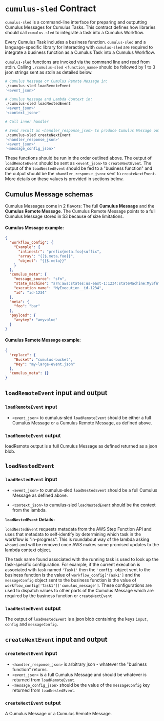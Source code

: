# `cumulus-sled` Contract

`cumulus-sled` is a command-line interface for preparing and outputting Cumulus Messages for Cumulus Tasks. This contract defines how libraries should call `cumulus-sled` to integrate a task into a Cumulus Workflow.

Every Cumulus Task includes a business function. `cumulus-sled` and a language-specific library for interacting with `cumulus-sled` are required to integrate a business function as a Cumulus Task into a Cumulus Workflow.

`cumulus-sled` functions are invoked via the command line and read from stdin. Calling `./cumulus-sled <function_name>` should be followed by 1 to 3 json strings sent as stdin as detailed below.

```bash
# Cumulus Message or Cumulus Remote Message in:
./cumulus-sled loadRemoteEvent
'<event_json>'

# Cumulus Message and Lambda Context in:
./cumulus-sled loadNestedEvent
'<event_json>'
'<context_json>'

# Call inner handler

# Send result as <handler_response_json> to produce Cumulus Message out:
./cumulus-sled createNextEvent
'<handler_response_json>'
'<event_json>'
'<message_config_json>'
```

These functions should be run in the order outlined above. The output of `loadRemoteEvent` should be sent as `<event_json>` to `createNextEvent`. The output of the `loadNestedEvent` should be fed to a "business function" and the output should be the `<handler_response_json>` sent to `createNextEvent`. More details on these values is provided in sections below.

## Cumulus Message schemas

Cumulus Messages come in 2 flavors: The full **Cumulus Message** and the **Cumulus Remote Message**. The Cumulus Remote Message points to a full Cumulus Message stored in S3 because of size limitations.

#### Cumulus Message example:

```json
{
  "workflow_config": {
    "Example": {
      "inlinestr": "prefix{meta.foo}suffix",
      "array": "{[$.meta.foo]}",
      "object": "{{$.meta}}"
    }
  },
  "cumulus_meta": {
    "message_source": "sfn",
    "state_machine": "arn:aws:states:us-east-1:1234:stateMachine:MySfn",
    "execution_name": "MyExecution__id-1234",
    "id": "id-1234"
  },
  "meta": {
    "foo": "bar"
  },
  "payload": {
    "anykey": "anyvalue"
  }
}
```

#### Cumulus Remote Message example:

```json
{
  "replace": {
    "Bucket": "cumulus-bucket",
    "Key": "my-large-event.json"
  },
  "cumulus_meta": {}
}
```


## `loadRemoteEvent` input and output

### `loadRemoteEvent` input

* `<event_json>` to cumulus-sled `loadRemoteEvent` should be either a full Cumulus Message or a Cumulus Remote Message, as defined above.

### `loadRemoteEvent` output

loadRemote output is a full Cumulus Message as defined returned as a json blob.

## `loadNestedEvent`

### `loadNestedEvent` input

* `<event_json>` to cumulus-sled `loadNestedEvent` should be a full Cumulus Message as defined above.

* `<context_json>` to cumulus-sled `loadNestedEvent` should be the context from the lambda.

**`loadNestedEvent` Details:**

`loadNestedEvent` requests metadata from the AWS Step Function API and uses that metadata to self-identify by determining which task in the workflow is "in-progress". This is roundabout way of the lambda asking `whoami` and will be removed once AWS makes some promised updates to the lambda context object.

The task name found associated with the running task is used to look up the task-specific configuration. For example, if the current execution is associated with task named `'Task1'` then the `'config'` object sent to the business function is the value of `workflow_config['Task1']` and the `messageConfig` object sent to the business function is the value of `workflow_config['Task1']['cumulus_message']`. These configurations are used to dispatch values to other parts of the Cumulus Message which are required by the business function or `createNextEvent`

### `loadNestedEvent` output

The output of `loadNestedEvent` is a json blob containing the keys `input`, `config` and `messageConfig`.


## `createNextEvent` input and output

### `createNextEvent` input

* `<handler_response_json>` is arbitrary json - whatever the "business function" returns.
* `<event_json>` is a full Cumulus Message and should be whatever is returned from `loadRemoteEvent`.
* `<message_config_json>` should be the value of the `messageConfig` key returned from `loadNestedEvent`.

### `createNextEvent` output

A Cumulus Message or a Cumulus Remote Message.
